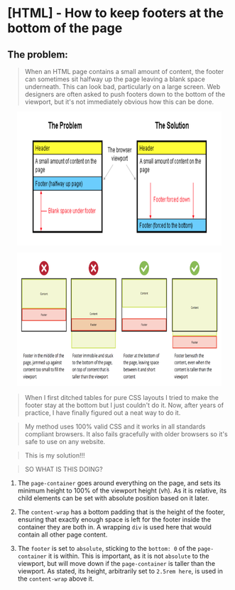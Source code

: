 # [HTML] - How to keep footers at the bottom of the page

## The problem:

> When an HTML page contains a small amount of content, the footer can sometimes sit halfway up the page leaving a blank space underneath. This can look bad, particularly on a large screen. Web designers are often asked to push footers down to the bottom of the viewport, but it's not immediately obvious how this can be done.

<p align="center">
  <img width="460" height="300" src="the-problem.png">
</p>

<p align="center">
  <img width="460" height="300" src="fixed-footer.png">
</p>

> When I first ditched tables for pure CSS layouts I tried to make the footer stay at the bottom but I just couldn't do it. Now, after years of practice, I have finally figured out a neat way to do it.

> My method uses 100% valid CSS and it works in all standards compliant browsers. It also fails gracefully with older browsers so it's safe to use on any website.

> This is my solution!!!

> SO WHAT IS THIS DOING?

1. The `page-container` goes around everything on the page, and sets its minimum height to 100% of the viewport height (vh). As it is relative, its child elements can be set with absolute position based on it later.

2. The `content-wrap` has a bottom padding that is the height of the footer, ensuring that exactly enough space is left for the footer inside the container they are both in. A wrapping `div` is used here that would contain all other page content.

3. The `footer` is set to  `absolute`, sticking to the `bottom: 0` of the  `page-container` it is within. This is important, as it is not `absolute` to the viewport, but will move down if the `page-container` is taller than the viewport. As stated, its height, arbitrarily set to `2.5rem here`, is used in the `content-wrap` above it.
